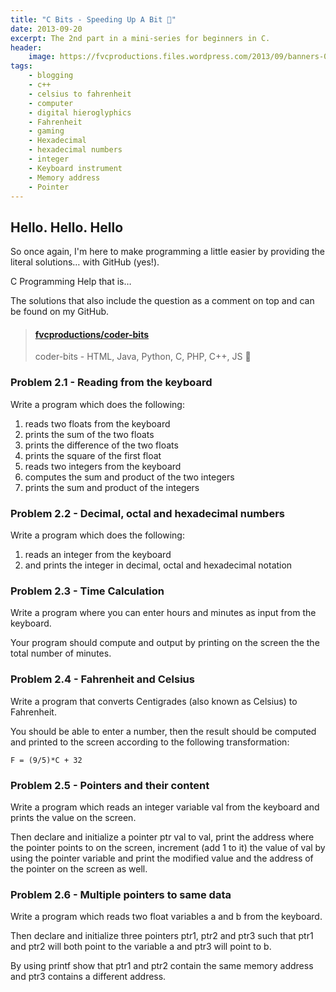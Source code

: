 ```yaml
---
title: "C Bits - Speeding Up A Bit 🚤"
date: 2013-09-20
excerpt: The 2nd part in a mini-series for beginners in C.
header:
    image: https://fvcproductions.files.wordpress.com/2013/09/banners-001.jpg?w=1024&h=436&crop=1
tags:
    - blogging
    - c++
    - celsius to fahrenheit
    - computer
    - digital hieroglyphics
    - Fahrenheit
    - gaming
    - Hexadecimal
    - hexadecimal numbers
    - integer
    - Keyboard instrument
    - Memory address
    - Pointer
---
```


## Hello. Hello. Hello

So once again, I'm here to make programming a little easier by providing the literal solutions… with GitHub (yes!).

C Programming Help that is…

The solutions that also include the question as a comment on top and can be found on my GitHub.

<blockquote class="embedly-card"><h4><a href="https://github.com/fvcproductions/coder-bits">fvcproductions/coder-bits</a></h4><p>coder-bits - HTML, Java, Python, C, PHP, C++, JS 💩</p></blockquote>

### Problem 2.1 - Reading from the keyboard

Write a program which does the following:

1. reads two floats from the keyboard
2. prints the sum of the two floats
3. prints the difference of the two floats
4. prints the square of the first float
5. reads two integers from the keyboard
6. computes the sum and product of the two integers
7. prints the sum and product of the integers

### Problem 2.2 - Decimal, octal and hexadecimal numbers

Write a program which does the following:

1. reads an integer from the keyboard
2. and prints the integer in decimal, octal and hexadecimal notation

### Problem 2.3 - Time Calculation

Write a program where you can enter hours and minutes as input from the keyboard.

Your program should compute and output by printing on the screen the the total number of minutes.

### Problem 2.4 - Fahrenheit and Celsius

Write a program that converts Centigrades (also known as Celsius) to Fahrenheit.

You should be able to enter a number, then the result should be computed and printed to the screen according to the following transformation:

`F = (9/5)*C + 32`

### Problem 2.5 - Pointers and their content

Write a program which reads an integer variable val from the keyboard and prints the value on the screen.

Then declare and initialize a pointer ptr val to val, print the address where the pointer points to on the screen, increment (add 1 to it) the value of val by using the pointer variable and print the modified value and the address of the pointer on the screen as well.

### Problem 2.6 - Multiple pointers to same data

Write a program which reads two float variables a and b from the keyboard.

Then declare and initialize three pointers ptr1, ptr2 and ptr3 such that ptr1 and ptr2 will both point to the variable a and ptr3 will point to b.

By using printf show that ptr1 and ptr2 contain the same memory address and ptr3 contains a different address.